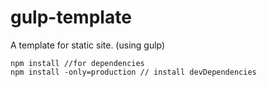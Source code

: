 # gulp-template
A template for static site. (using gulp)

```
npm install //for dependencies
npm install -only=production // install devDependencies
```
